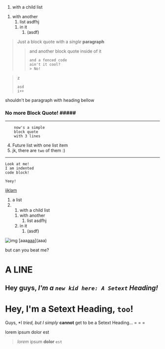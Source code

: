 
1)
   with a
   child list
1. with another
      1. list
          asdfhj
   1) in it
      1. (asdf)

> Just a block quote
> with a *single* **paragraph**
> > and another block quote
> > inside of it
> > ```
> > and a fenced code
> > ain't it cool?
> > > No!

> z
>```
>asd
>i++
>```

shouldn't be paragraph with heading bellow
### No more Block Quote! ##### #####

***

```
    now's a simple
    block quote
    with 3 lines
```

[aaa]: aaa "bbbb"

4. Future list
  with one list item
3. jk, there are `two` of them :)
---
    Look at me!
    I am indented
    code block!

    Yeey!

[ijklam][aaa]

1. a list
2. 1) with a
    child list
   1. with another
      1. list
          asdfhj
   2) in it
      1. (asdf)

![img](someurl)
[aaa[aaa][aaa]](aaa)


[aaaa]: aaa

but can you beat me?
# A LINE

Hey guys, ***I'm a `new kid
here: A Setext`** Heading!*
-------

Hey, I'm a Setext Heading, `too`!
===
Guys, *I **tried, but*
I simply* **cannot** get to
be a Setext Heading...
  = = = 

lorem ipsum
dolor est
> *lorem* ipsum
> **dolor** `est`